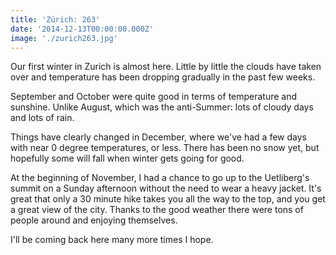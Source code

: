 ```yaml
---
title: 'Zürich: 263'
date: '2014-12-13T00:00:00.000Z'
image: './zurich263.jpg'
---
```


Our first winter in Zurich is almost here. Little by little the clouds have taken over and temperature has been dropping gradually in the past few weeks.

September and October were quite good in terms of temperature and sunshine. Unlike August, which was the anti-Summer: lots of cloudy days and lots of rain.

Things have clearly changed in December, where we've had a few days with near 0 degree temperatures, or less. There has been no snow yet, but hopefully some will fall when winter gets going for good.

At the beginning of November, I had a chance to go up to the Uetliberg's summit on a Sunday afternoon without the need to wear a heavy jacket. It's great that only a 30 minute hike takes you all the way to the top, and you get a great view of the city. Thanks to the good weather there were tons of people around and enjoying themselves.

I'll be coming back here many more times I hope.
